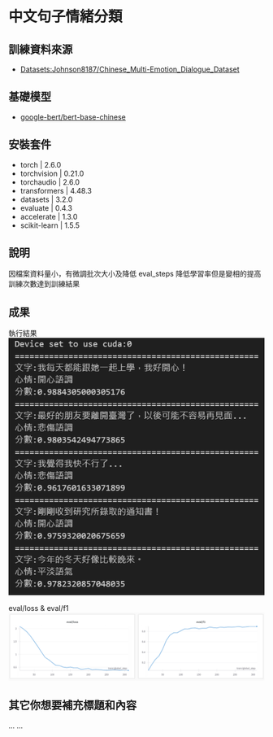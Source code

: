 # 中文句子情緒分類

## 訓練資料來源
- [Datasets:Johnson8187/Chinese_Multi-Emotion_Dialogue_Dataset](https://huggingface.co/datasets/Johnson8187/Chinese_Multi-Emotion_Dialogue_Dataset)

## 基礎模型
- [google-bert/bert-base-chinese](https://huggingface.co/google-bert/bert-base-chinese)

## 安裝套件
- torch        | 2.6.0
- torchvision  | 0.21.0
- torchaudio   | 2.6.0
- transformers | 4.48.3
- datasets     | 3.2.0
- evaluate     | 0.4.3
- accelerate   | 1.3.0
- scikit-learn | 1.5.5


## 說明
因檔案資料量小，有微調批次大小及降低 eval_steps
降低學習率但是變相的提高訓練次數達到訓練結果
## 成果
執行結果
![alt text](image.png)

eval/loss & eval/f1
![alt text](image-1.png)

## 其它你想要補充標題和內容
...
...
